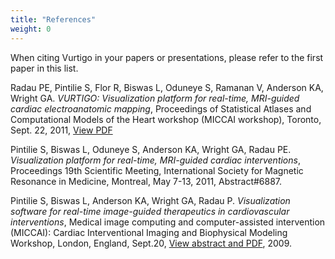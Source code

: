 ```yaml
---
title: "References"
weight: 0
---
```

When citing Vurtigo in your papers or presentations, please refer to the first paper in this list.

Radau PE, Pintilie S, Flor R, Biswas L, Oduneye S, Ramanan V, Anderson KA, Wright GA. *VURTIGO: Visualization platform for real-time, MRI-guided cardiac electroanatomic mapping*, Proceedings of Statistical Atlases and Computational Models of the Heart workshop (MICCAI workshop), Toronto, Sept. 22, 2011, [View PDF](vurtigo_STACOM_2012.pdf)



Pintilie S, Biswas L, Oduneye S, Anderson KA, Wright GA, Radau PE. *Visualization platform for real-time, MRI-guided cardiac interventions*, Proceedings 19th Scientific Meeting, International Society for Magnetic Resonance in Medicine, Montreal, May 7-13, 2011, Abstract#6887.



Pintilie S, Biswas L, Anderson KA, Wright GA, Radau P. *Visualization software for real-time image-guided therapeutics in cardiovascular interventions*, Medical image computing and computer-assisted intervention (MICCAI): Cardiac Interventional Imaging and Biophysical Modeling Workshop, London, England, Sept.20, [View abstract and PDF](http://hal.inria.fr/inria-00417831/en/), 2009.